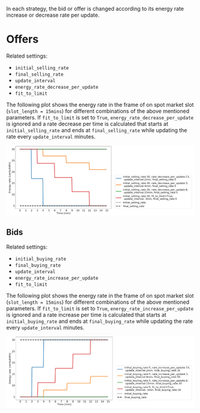 In each strategy, the bid or offer is changed according to its energy rate increase or decrease rate per update.

# Offers

Related settings:

- `initial_selling_rate`
- `final_selling_rate`
- `update_interval`
- `energy_rate_decrease_per_update`
- `fit_to_limit`

The following plot shows the energy rate in the frame of on spot market slot (`slot_length = 15mins`) for different combinations of the above mentioned parameters. If `fit_to_limit` is set to `True`, `energy_rate_decrease_per_update` is ignored and a rate decrease per time is calculated that starts at `initial_selling_rate` and ends at `final_selling_rate` while updating the rate every `update_interval` minutes.

![img](img\how-strategies-adjust-prices-1.png)

 

## Bids

Related settings:

- `initial_buying_rate`
- `final_buying_rate`
- `update_interval`
- `energy_rate_increase_per_update`
- `fit_to_limit`

The following plot shows the energy rate in the frame of on spot market slot (`slot_length = 15mins`) for different combinations of the above mentioned parameters. If `fit_to_limit` is set to `True`, `energy_rate_increase_per_update` is ignored and a rate increase per time is calculated that starts at `initial_buying_rate` and ends at `final_buying_rate` while updating the rate every `update_interval` minutes.

![img](img\how-strategies-adjust-prices-2.png)